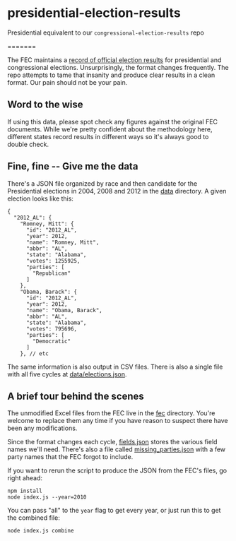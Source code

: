 # presidential-election-results
Presidential equivalent to our `congressional-election-results` repo

=======

The FEC maintains a [record of official election results](http://www.fec.gov/pubrec/electionresults.shtml) for presidential and congressional elections. Unsurprisingly, the format changes frequently. The repo attempts to tame that insanity and produce clear results in a clean format. Our pain should not be your pain.

## Word to the wise
If using this data, please spot check any figures against the original FEC documents. While we're pretty confident about the methodology here, different states record results in different ways so it's always good to double check.

## Fine, fine -- Give me the data

There's a JSON file organized by race and then candidate for the Presidential elections in 2004, 2008 and 2012 in the [data](/data) directory. A given election looks like this:

	{
	  "2012_AL": {
	    "Romney, Mitt": {
	      "id": "2012_AL",
	      "year": 2012,
	      "name": "Romney, Mitt",
	      "abbr": "AL",
	      "state": "Alabama",
	      "votes": 1255925,
	      "parties": [
	        "Republican"
	      ]
	    },
	    "Obama, Barack": {
	      "id": "2012_AL",
	      "year": 2012,
	      "name": "Obama, Barack",
	      "abbr": "AL",
	      "state": "Alabama",
	      "votes": 795696,
	      "parties": [
	        "Democratic"
	      ]
	    }, // etc

The same information is also output in CSV files. There is also a single file with all five cycles at [data/elections.json](data/elections.json).

## A brief tour behind the scenes
The unmodified Excel files from the FEC live in the [fec](/fec) directory. You're welcome to replace them any time if you have reason to suspect there have been any modifications. 

Since the format changes each cycle, [fields.json](fields.json) stores the various field names we'll need. There's also a file called [missing_parties.json](missing_parties.json) with a few party names that the FEC forgot to include. 

If you want to rerun the script to produce the JSON from the FEC's files, go right ahead:

	npm install
	node index.js --year=2010

You can pass "all" to the `year` flag to get every year, or just run this to get the combined file:

	node index.js combine
